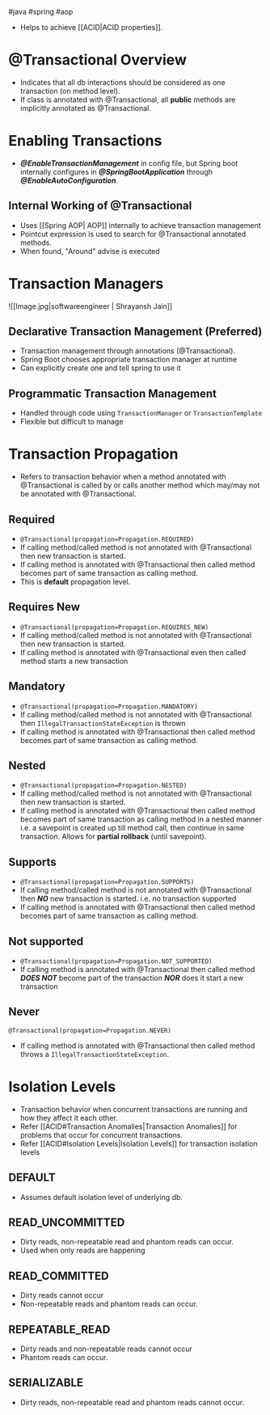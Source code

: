 #java #spring #aop
+ Helps to achieve [[ACID|ACID properties]].
# @Transactional Overview
+ Indicates that all db interactions should be considered as one transaction (on method level).
+ If class is annotated with @Transactional, all **public** methods are implicitly annotated as @Transactional.
# Enabling Transactions
+ ***@EnableTransactionManagement*** in config file, but Spring boot internally configures in ***@SpringBootApplication*** through ***@EnableAutoConfiguration***.
## Internal Working of @Transactional
+ Uses [[Spring AOP| AOP]] internally to achieve transaction management
+ Pointcut expression is used to search for @Transactional annotated methods.
+ When found, "Around" advise is executed
# Transaction Managers
![[Image.jpg|softwareengineer | Shrayansh Jain]]
## Declarative Transaction Management (Preferred)
+ Transaction management through annotations (@Transactional).
+ Spring Boot chooses appropriate transaction manager at runtime
+ Can explicitly create one and tell spring to use it
## Programmatic Transaction Management
+ Handled through code using `TransactionManager` or `TransactionTemplate`
+ Flexible but difficult to manage
# Transaction Propagation
+ Refers to transaction behavior when a method annotated with @Transactional is called by or calls another method which may/may not be annotated with @Transactional.
## Required
+ `@Transactional(propagation=Propagation.REQUIRED)`
+ If calling method/called method is not annotated with @Transactional then new transaction is started.
+ If calling method is annotated with @Transactional then called method becomes part of same transaction as calling method.
+ This is **default** propagation level.
## Requires New
+ `@Transactional(propagation=Propagation.REQUIRES_NEW)`
+ If calling method/called method is not annotated with @Transactional then new transaction is started.
+ If calling method is annotated with @Transactional even then called method starts a new transaction
## Mandatory
+ `@Transactional(propagation=Propagation.MANDATORY)`
+ If calling method/called method is not annotated with @Transactional then `IllegalTransactionStateException` is thrown
+ If calling method is annotated with @Transactional then called method becomes part of same transaction as calling method.
## Nested
+ `@Transactional(propagation=Propagation.NESTED)`
+ If calling method/called method is not annotated with @Transactional then new transaction is started.
+ If calling method is annotated with @Transactional then called method becomes part of same transaction as calling method in a nested manner i.e. a savepoint is created up till method call, then continue in same transaction. Allows for **partial rollback** (until savepoint).
## Supports
+ `@Transactional(propagation=Propagation.SUPPORTS)`
+ If calling method/called method is not annotated with @Transactional then ***NO*** new transaction is started. i.e. no transaction supported
+ If calling method is annotated with @Transactional then called method becomes part of same transaction as calling method.
## Not supported
+ `@Transactional(propagation=Propagation.NOT_SUPPORTED)`
+ If calling method is annotated with @Transactional then called method ***DOES NOT*** become part of the transaction ***NOR*** does it start a new transaction
## Never
`@Transactional(propagation=Propagation.NEVER)`
+ If calling method is annotated with @Transactional then called method throws a `IllegalTransactionStateException`.
# Isolation Levels
+ Transaction behavior when concurrent transactions are running and how they affect it each other. 
+ Refer [[ACID#Transaction Anomalies|Transaction Anomalies]] for problems that occur for concurrent transactions.
+ Refer [[ACID#Isolation Levels|Isolation Levels]] for transaction isolation levels
## DEFAULT
+ Assumes default isolation level of underlying db.
## READ_UNCOMMITTED
+ Dirty reads, non-repeatable read and phantom reads can occur.
+ Used when only reads are happening
## READ_COMMITTED
+ Dirty reads cannot occur
+ Non-repeatable reads and phantom reads can occur.
## REPEATABLE_READ
+ Dirty reads and non-repeatable reads cannot occur
+ Phantom reads can occur.
## SERIALIZABLE
+ Dirty reads, non-repeatable read and phantom reads cannot occur.


